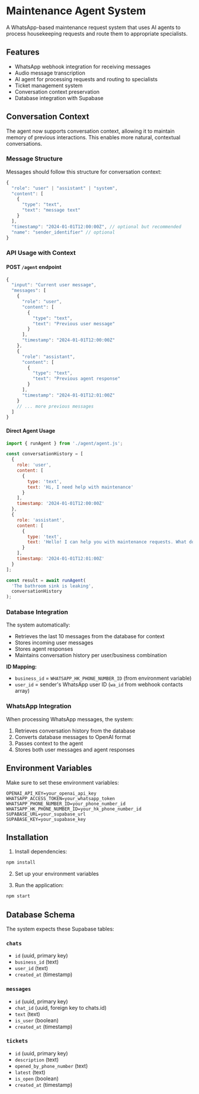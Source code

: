 # Maintenance Agent System

A WhatsApp-based maintenance request system that uses AI agents to process housekeeping requests and route them to appropriate specialists.

## Features

- WhatsApp webhook integration for receiving messages
- Audio message transcription
- AI agent for processing requests and routing to specialists
- Ticket management system
- Conversation context preservation
- Database integration with Supabase

## Conversation Context

The agent now supports conversation context, allowing it to maintain memory of previous interactions. This enables more natural, contextual conversations.

### Message Structure

Messages should follow this structure for conversation context:

```javascript
{
  "role": "user" | "assistant" | "system",
  "content": [
    {
      "type": "text",
      "text": "message text"
    }
  ],
  "timestamp": "2024-01-01T12:00:00Z", // optional but recommended
  "name": "sender_identifier" // optional
}
```

### API Usage with Context

#### POST `/agent` endpoint

```javascript
{
  "input": "Current user message",
  "messages": [
    {
      "role": "user",
      "content": [
        {
          "type": "text",
          "text": "Previous user message"
        }
      ],
      "timestamp": "2024-01-01T12:00:00Z"
    },
    {
      "role": "assistant", 
      "content": [
        {
          "type": "text",
          "text": "Previous agent response"
        }
      ],
      "timestamp": "2024-01-01T12:01:00Z"
    }
    // ... more previous messages
  ]
}
```

#### Direct Agent Usage

```javascript
import { runAgent } from './agent/agent.js';

const conversationHistory = [
  {
    role: 'user',
    content: [
      {
        type: 'text',
        text: 'Hi, I need help with maintenance'
      }
    ],
    timestamp: '2024-01-01T12:00:00Z'
  },
  {
    role: 'assistant',
    content: [
      {
        type: 'text',
        text: 'Hello! I can help you with maintenance requests. What do you need?'
      }
    ],
    timestamp: '2024-01-01T12:01:00Z'
  }
];

const result = await runAgent(
  'The bathroom sink is leaking', 
  conversationHistory
);
```

### Database Integration

The system automatically:
- Retrieves the last 10 messages from the database for context
- Stores incoming user messages
- Stores agent responses
- Maintains conversation history per user/business combination

**ID Mapping:**
- `business_id` = `WHATSAPP_HK_PHONE_NUMBER_ID` (from environment variable)
- `user_id` = sender's WhatsApp user ID (`wa_id` from webhook contacts array)

### WhatsApp Integration

When processing WhatsApp messages, the system:
1. Retrieves conversation history from the database
2. Converts database messages to OpenAI format
3. Passes context to the agent
4. Stores both user messages and agent responses

## Environment Variables

Make sure to set these environment variables:

```
OPENAI_API_KEY=your_openai_api_key
WHATSAPP_ACCESS_TOKEN=your_whatsapp_token
WHATSAPP_PHONE_NUMBER_ID=your_phone_number_id
WHATSAPP_HK_PHONE_NUMBER_ID=your_hk_phone_number_id
SUPABASE_URL=your_supabase_url
SUPABASE_KEY=your_supabase_key
```

## Installation

1. Install dependencies:
```bash
npm install
```

2. Set up your environment variables

3. Run the application:
```bash
npm start
```

## Database Schema

The system expects these Supabase tables:

### `chats`
- `id` (uuid, primary key)
- `business_id` (text)
- `user_id` (text)
- `created_at` (timestamp)

### `messages`
- `id` (uuid, primary key)
- `chat_id` (uuid, foreign key to chats.id)
- `text` (text)
- `is_user` (boolean)
- `created_at` (timestamp)

### `tickets`
- `id` (uuid, primary key)
- `description` (text)
- `opened_by_phone_number` (text)
- `latest` (text)
- `is_open` (boolean)
- `created_at` (timestamp) 